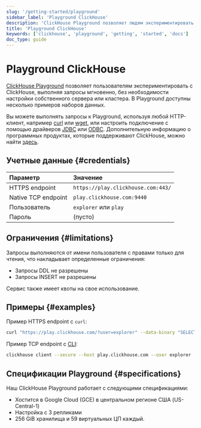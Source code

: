 ```yaml
---
slug: '/getting-started/playground'
sidebar_label: 'Playground ClickHouse'
description: 'ClickHouse Playground позволяет людям экспериментировать с ClickHouse,'
title: 'Playground ClickHouse'
keywords: ['clickhouse', 'playground', 'getting', 'started', 'docs']
doc_type: guide
---
```

# Playground ClickHouse

[ClickHouse Playground](https://sql.clickhouse.com) позволяет пользователям экспериментировать с ClickHouse, выполняя запросы мгновенно, без необходимости настройки собственного сервера или кластера. В Playground доступны несколько примеров наборов данных.

Вы можете выполнять запросы к Playground, используя любой HTTP-клиент, например [curl](https://curl.haxx.se) или [wget](https://www.gnu.org/software/wget/), или настроить подключение с помощью драйверов [JDBC](../interfaces/jdbc.md) или [ODBC](../interfaces/odbc.md). Дополнительную информацию о программных продуктах, которые поддерживают ClickHouse, можно найти [здесь](../integrations/index.mdx).

## Учетные данные {#credentials}

| Параметр           | Значение                              |
|:--------------------|:--------------------------------------|
| HTTPS endpoint      | `https://play.clickhouse.com:443/`   |
| Native TCP endpoint | `play.clickhouse.com:9440`           |
| Пользователь        | `explorer` или `play`                |
| Пароль             | (пусто)                             |

## Ограничения {#limitations}

Запросы выполняются от имени пользователя с правами только для чтения, что накладывает определенные ограничения:

- Запросы DDL не разрешены
- Запросы INSERT не разрешены

Сервис также имеет квоты на свое использование.

## Примеры {#examples}

Пример HTTPS endpoint с `curl`:

```bash
curl "https://play.clickhouse.com/?user=explorer" --data-binary "SELECT 'Play ClickHouse'"
```

Пример TCP endpoint с [CLI](../interfaces/cli.md):

```bash
clickhouse client --secure --host play.clickhouse.com --user explorer
```

## Спецификации Playground {#specifications}

Наш ClickHouse Playground работает с следующими спецификациями:

- Хостится в Google Cloud (GCE) в центральном регионе США (US-Central-1)
- Настройка с 3 репликами
- 256 GiB хранилища и 59 виртуальных ЦП каждый.